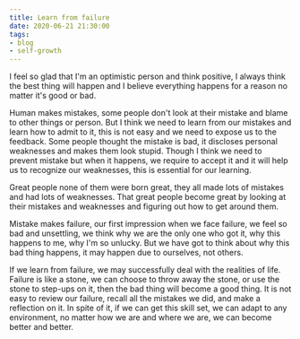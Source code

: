 ```yaml
---
title: Learn from failure
date: 2020-06-21 21:30:00
tags: 
- blog
- self-growth
---
```


I feel so glad that I'm an optimistic person and think positive, I always think the best thing will happen and I believe everything happens for a reason no matter it's good or bad. 

Human makes mistakes, some people don't look at their mistake and blame to other things or person. But I think we need to learn from our mistakes and learn how to admit to it, this is not easy and we need to expose us to the feedback. Some people thought the mistake is bad, it discloses personal weaknesses and makes them look stupid. Though I think we need to prevent mistake but when it happens, we require to accept it and it will help us to recognize our weaknesses, this is essential for our learning.

Great people none of them were born great, they all made lots of mistakes and had lots of weaknesses. That great people become great by looking at their mistakes and weaknesses and figuring out how to get around them.

Mistake makes failure, our first impression when we face failure, we feel so bad and unsettling, we think why we are the only one who got it, why this happens to me, why I'm so unlucky. But we have got to think about why this bad thing happens, it may happen due to ourselves, not others. 

If we learn from failure, we may successfully deal with the realities of life. Failure is like a stone, we can choose to throw away the stone, or use the stone to step-ups on it, then the bad thing will become a good thing. It is not easy to review our failure, recall all the mistakes we did, and make a reflection on it. In spite of it, if we can get this skill set, we can adapt to any environment, no matter how we are and where we are, we can become better and better.
